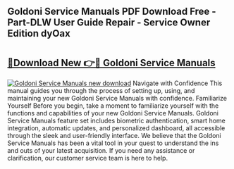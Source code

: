 ## Goldoni Service Manuals PDF Download Free - Part-DLW User Guide Repair - Service Owner Edition dyOax

# <h2><a href="http://bc49419.oget.top/?id=Goldoni+Service+Manuals">🔗Download New 👉🔴 Goldoni Service Manuals</a></h2>

[![Goldoni Service Manuals new download](https://i.imgur.com/5g1atiW.png)](http://bc49419.oget.top/?id=Goldoni+Service+Manuals)
Navigate with Confidence This manual guides you through the process of setting up, using, and maintaining your new Goldoni Service Manuals with confidence. Familiarize Yourself Before you begin, take a moment to familiarize yourself with the functions and capabilities of your new Goldoni Service Manuals. Goldoni Service Manuals feature set includes biometric authentication, smart home integration, automatic updates, and personalized dashboard, all accessible through the sleek and user-friendly interface. We believe that the Goldoni Service Manuals has been a vital tool in your quest to understand the ins and outs of your latest acquisition. If you need any assistance or clarification, our customer service team is here to help.
